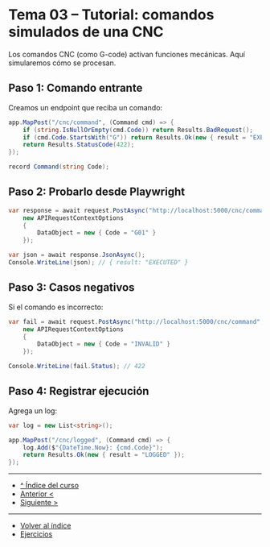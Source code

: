 # Tema 03 – Tutorial: comandos simulados de una CNC

Los comandos CNC (como G-code) activan funciones mecánicas. Aquí simularemos cómo se procesan.

## Paso 1: Comando entrante

Creamos un endpoint que reciba un comando:

```csharp
app.MapPost("/cnc/command", (Command cmd) => {
    if (string.IsNullOrEmpty(cmd.Code)) return Results.BadRequest();
    if (cmd.Code.StartsWith("G")) return Results.Ok(new { result = "EXECUTED" });
    return Results.StatusCode(422);
});

record Command(string Code);
```

## Paso 2: Probarlo desde Playwright

```csharp
var response = await request.PostAsync("http://localhost:5000/cnc/command", 
    new APIRequestContextOptions
    {
        DataObject = new { Code = "G01" }
    });

var json = await response.JsonAsync();
Console.WriteLine(json); // { result: "EXECUTED" }
```

## Paso 3: Casos negativos

Si el comando es incorrecto:

```csharp
var fail = await request.PostAsync("http://localhost:5000/cnc/command", 
    new APIRequestContextOptions
    {
        DataObject = new { Code = "INVALID" }
    });

Console.WriteLine(fail.Status); // 422
```

## Paso 4: Registrar ejecución

Agrega un log:

```csharp
var log = new List<string>();

app.MapPost("/cnc/logged", (Command cmd) => {
    log.Add($"{DateTime.Now}: {cmd.Code}");
    return Results.Ok(new { result = "LOGGED" });
});
```

---

- [^ Índice del curso](../readme.md)
- [Anterior <](../tema02/tutorial.md)
- [Siguiente >](../tema04/tutorial.md)

---

- [Volver al índice](./readme.md)
- [Ejercicios](./ejercicios.md)
